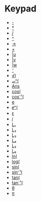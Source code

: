 # Keypad

 * <a href="../tokens/-.md" title="0x71">-</a>
 * <a href="../tokens/0x82.md" title="0x82">*</a>
 * <a href="../tokens/0x83.md" title="0x83">/</a>
 * <a href="../tokens/^.md" title="0xF0">^</a>
 * <a href="../tokens/→.md" title="0x04">→</a>
 * <a href="../tokens/+.md" title="0x70">+</a>
 * <a href="../tokens/u_(char).md" title="0x5E80">|u</a>
 * <a href="../tokens/v_(char).md" title="0x5E81">|v</a>
 * <a href="../tokens/w_(char).md" title="0x5E82">|w</a>
 * <a href="../tokens/⁻.md" title="0xB0">⁻</a>
 * <a href="../tokens/√(.md" title="0xBC">√(</a>
 * <a href="../tokens/₁₀^(.md" title="0xC1">₁₀^(</a>
 * <a href="../tokens/Ans.md" title="0x72">Ans</a>
 * <a href="../tokens/cos(.md" title="0xC4">cos(</a>
 * <a href="../tokens/cos⁻¹(.md" title="0xC5">cos⁻¹(</a>
 * <a href="../tokens/e_(BB31).md" title="0xBB31">e</a>
 * <a href="../tokens/𝑒^(.md" title="0xBF">𝑒^(</a>
 * <a href="../tokens/ᴇ.md" title="0x3B">ᴇ</a>
 * <a href="../tokens/𝑖.md" title="0x2C">𝑖</a>
 * <a href="../tokens/L₁.md" title="0x5D00">L₁</a>
 * <a href="../tokens/L₂.md" title="0x5D01">L₂</a>
 * <a href="../tokens/L₃.md" title="0x5D02">L₃</a>
 * <a href="../tokens/L₄.md" title="0x5D03">L₄</a>
 * <a href="../tokens/L₅.md" title="0x5D04">L₅</a>
 * <a href="../tokens/L₆.md" title="0x5D05">L₆</a>
 * <a href="../tokens/ln(.md" title="0xBE">ln(</a>
 * <a href="../tokens/log(.md" title="0xC0">log(</a>
 * <a href="../tokens/sin(.md" title="0xC2">sin(</a>
 * <a href="../tokens/sin⁻¹(.md" title="0xC3">sin⁻¹(</a>
 * <a href="../tokens/tan(.md" title="0xC6">tan(</a>
 * <a href="../tokens/tan⁻¹(.md" title="0xC7">tan⁻¹(</a>
 * <a href="../tokens/θ.md" title="0x5B">θ</a>
 * <a href="../tokens/π.md" title="0xAC">π</a>

